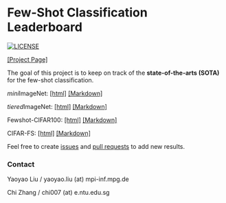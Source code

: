 # Few-Shot Classification Leaderboard

[![LICENSE](https://img.shields.io/github/license/yaoyao-liu/few-shot-classification-leaderboard?style=flat-square)](https://github.com/yaoyao-liu/few-shot-classification-leaderboard/blob/master/LICENSE)

[\[Project Page\]](https://few-shot.yyliu.net/)

The goal of this project is to keep on track of the **state-of-the-arts (SOTA)** for the few-shot classification.

*mini*ImageNet: [\[html\]](https://few-shot.yyliu.net/miniimagenet.html) [\[Markdown\]](https://github.com/yaoyao-liu/few-shot-classification-leaderboard/blob/master/miniimagenet.md)

*tiered*ImageNet: [\[html\]](https://few-shot.yyliu.net/tieredimagenet.html) [\[Markdown\]](https://github.com/yaoyao-liu/few-shot-classification-leaderboard/blob/master/tieredimagenet.md)

Fewshot-CIFAR100: [\[html\]](https://few-shot.yyliu.net/fc100.html) [\[Markdown\]](https://github.com/yaoyao-liu/few-shot-classification-leaderboard/blob/master/fc100.md)

CIFAR-FS: [\[html\]](https://few-shot.yyliu.net/cifarfs.html) [\[Markdown\]](https://github.com/yaoyao-liu/few-shot-classification-leaderboard/blob/master/cifarfs.md)

Feel free to create [issues](https://github.com/yaoyao-liu/few-shot-classification-leaderboard/issues/new) and [pull requests](https://github.com/yaoyao-liu/few-shot-classification-leaderboard/compare) to add new results.

### Contact

Yaoyao Liu / yaoyao.liu (at) mpi-inf.mpg.de

Chi Zhang / chi007 (at) e.ntu.edu.sg
